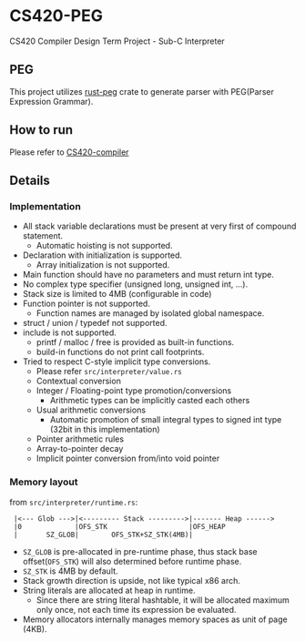 # CS420-PEG

CS420 Compiler Design Term Project - Sub-C Interpreter

## PEG

This project utilizes [rust-peg](https://github.com/kevinmehall/rust-peg) crate to generate parser with PEG(Parser Expression Grammar).

## How to run

Please refer to [CS420-compiler](https://github.com/kohs100/cs420-compiler)

## Details

### Implementation

- All stack variable declarations must be present at very first of compound statement.
  - Automatic hoisting is not supported.
- Declaration with initialization is supported.
  - Array initialization is not supported.
- Main function should have no parameters and must return int type.
- No complex type specifier (unsigned long, unsigned int, ...).
- Stack size is limited to 4MB (configurable in code)
- Function pointer is not supported.
  - Function names are managed by isolated global namespace.
- struct / union / typedef not supported.
- include is not supported.
  - printf / malloc / free is provided as built-in functions.
  - build-in functions do not print call footprints.
- Tried to respect C-style implicit type conversions.
  - Please refer `src/interpreter/value.rs`
  - Contextual conversion
  - Integer / Floating-point type promotion/conversions
    - Arithmetic types can be implicitly casted each others
  - Usual arithmetic conversions
    - Automatic promotion of small integral types to signed int type (32bit in this implementation)
  - Pointer arithmetic rules
  - Array-to-pointer decay
  - Implicit pointer conversion from/into void pointer

### Memory layout

from `src/interpreter/runtime.rs`:

```
 |<--- Glob --->|<--------- Stack --------->|------- Heap ------>
 |0             |OFS_STK                    |OFS_HEAP
 |       SZ_GLOB|        OFS_STK+SZ_STK(4MB)|
```

- `SZ_GLOB` is pre-allocated in pre-runtime phase, thus stack base offset(`OFS_STK`) will also determined before runtime phase.
- `SZ_STK` is 4MB by default.
- Stack growth direction is upside, not like typical x86 arch.
- String literals are allocated at heap in runtime.
  - Since there are string literal hashtable, it will be allocated maximum only once, not each time its expression be evaluated.
- Memory allocators internally manages memory spaces as unit of page (4KB).

